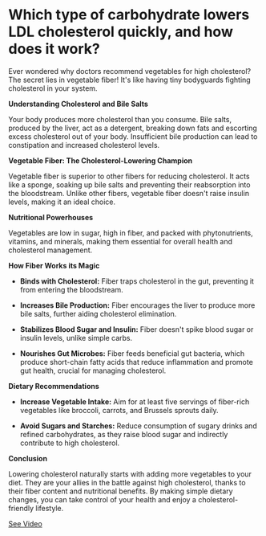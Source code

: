 # Which type of carbohydrate lowers LDL cholesterol quickly, and how does it work?

Ever wondered why doctors recommend vegetables for high cholesterol? The secret lies in vegetable fiber! It's like having tiny bodyguards fighting cholesterol in your system.

**Understanding Cholesterol and Bile Salts**

Your body produces more cholesterol than you consume. Bile salts, produced by the liver, act as a detergent, breaking down fats and escorting excess cholesterol out of your body. Insufficient bile production can lead to constipation and increased cholesterol levels.

**Vegetable Fiber: The Cholesterol-Lowering Champion**

Vegetable fiber is superior to other fibers for reducing cholesterol. It acts like a sponge, soaking up bile salts and preventing their reabsorption into the bloodstream. Unlike other fibers, vegetable fiber doesn't raise insulin levels, making it an ideal choice.

**Nutritional Powerhouses**

Vegetables are low in sugar, high in fiber, and packed with phytonutrients, vitamins, and minerals, making them essential for overall health and cholesterol management.

**How Fiber Works its Magic**

- **Binds with Cholesterol:** Fiber traps cholesterol in the gut, preventing it from entering the bloodstream.

- **Increases Bile Production:** Fiber encourages the liver to produce more bile salts, further aiding cholesterol elimination.

- **Stabilizes Blood Sugar and Insulin:** Fiber doesn't spike blood sugar or insulin levels, unlike simple carbs.

- **Nourishes Gut Microbes:** Fiber feeds beneficial gut bacteria, which produce short-chain fatty acids that reduce inflammation and promote gut health, crucial for managing cholesterol.

**Dietary Recommendations**

- **Increase Vegetable Intake:** Aim for at least five servings of fiber-rich vegetables like broccoli, carrots, and Brussels sprouts daily.

- **Avoid Sugars and Starches:** Reduce consumption of sugary drinks and refined carbohydrates, as they raise blood sugar and indirectly contribute to high cholesterol.

**Conclusion**

Lowering cholesterol naturally starts with adding more vegetables to your diet. They are your allies in the battle against high cholesterol, thanks to their fiber content and nutritional benefits. By making simple dietary changes, you can take control of your health and enjoy a cholesterol-friendly lifestyle.

 [See Video](https://www.youtube.com/embed/ad1Or6vVNEE)
